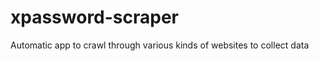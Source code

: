 xpassword-scraper
=================

Automatic app to crawl through various kinds of websites to collect data
